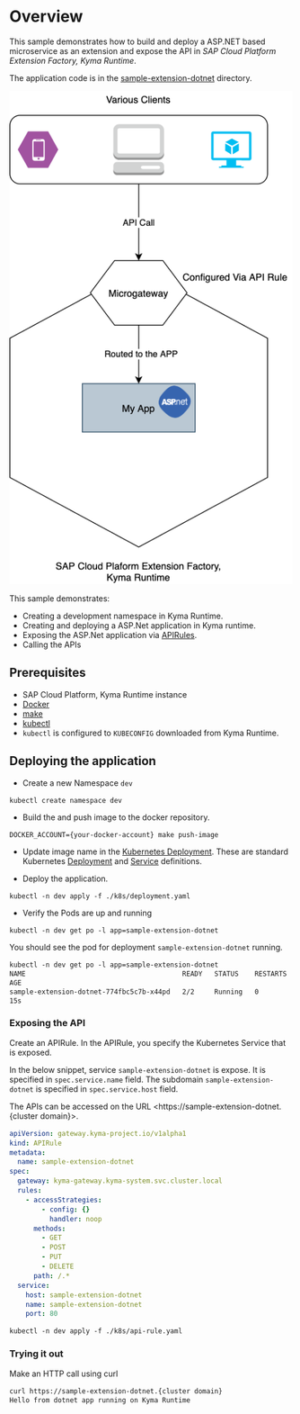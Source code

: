 # Overview

This sample demonstrates how to build and deploy a ASP.NET based microservice as an extension and expose the API in _SAP Cloud Platform Extension Factory, Kyma Runtime_.

The application code is in the [sample-extension-dotnet](./sample-extension-dotnet) directory.

![extension](assets/extension.png)

This sample demonstrates:

* Creating a development namespace in Kyma Runtime.
* Creating and deploying a ASP.Net application in Kyma runtime.
* Exposing the ASP.Net application via [APIRules](https://kyma-project.io/docs/components/api-gateway#custom-resource-api-rule).
* Calling the APIs

## Prerequisites

* SAP Cloud Platform, Kyma Runtime instance
* [Docker](https://www.docker.com/)
* [make](https://www.gnu.org/software/make/)
* [kubectl](https://kubernetes.io/docs/tasks/tools/install-kubectl/)
* `kubectl` is configured to `KUBECONFIG` downloaded from Kyma Runtime.

## Deploying the application

* Create a new Namespace `dev`

```shell script
kubectl create namespace dev
```

* Build the and push image to the docker repository.
  
```shell script
DOCKER_ACCOUNT={your-docker-account} make push-image
```

* Update image name in the [Kubernetes Deployment](k8s/deployment.yaml). These are standard Kubernetes [Deployment](https://kubernetes.io/docs/concepts/workloads/controllers/deployment/) and [Service](https://kubernetes.io/docs/concepts/services-networking/service/) definitions.

* Deploy the application.

```shell script
kubectl -n dev apply -f ./k8s/deployment.yaml
```

* Verify the Pods are up and running

```shell script
kubectl -n dev get po -l app=sample-extension-dotnet
```

You should see the pod for deployment `sample-extension-dotnet` running.

```shell script
kubectl -n dev get po -l app=sample-extension-dotnet
NAME                                       READY   STATUS    RESTARTS   AGE
sample-extension-dotnet-774fbc5c7b-x44pd   2/2     Running   0          15s
```

### Exposing the API

Create an APIRule. In the APIRule, you specify the Kubernetes Service that is exposed.

In the below snippet, service `sample-extension-dotnet` is expose. It is specified in `spec.service.name` field.
The subdomain `sample-extension-dotnet` is specified in `spec.service.host` field.

The APIs can be accessed on the URL <https://sample-extension-dotnet.{cluster domain}>.

```yaml
apiVersion: gateway.kyma-project.io/v1alpha1
kind: APIRule
metadata:
  name: sample-extension-dotnet
spec:
  gateway: kyma-gateway.kyma-system.svc.cluster.local
  rules:
    - accessStrategies:
        - config: {}
          handler: noop
      methods:
        - GET
        - POST
        - PUT
        - DELETE
      path: /.*
  service:
    host: sample-extension-dotnet
    name: sample-extension-dotnet
    port: 80
```  

```shell script
kubectl -n dev apply -f ./k8s/api-rule.yaml
```

### Trying it out

Make an HTTP call using curl

```shell script
curl https://sample-extension-dotnet.{cluster domain}
Hello from dotnet app running on Kyma Runtime
```
